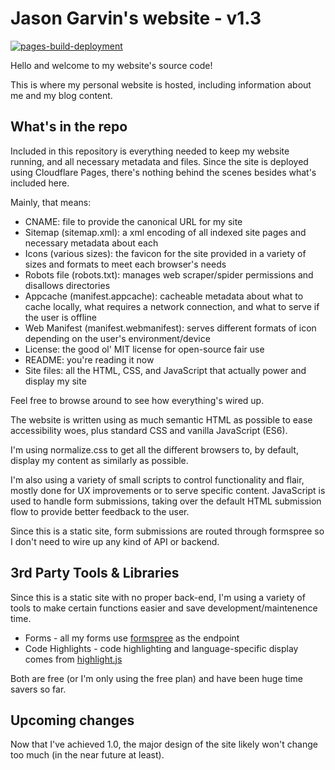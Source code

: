 # Jason Garvin's website - v1.3

[![pages-build-deployment](https://github.com/jasongarvin/jasongarvin.github.io/actions/workflows/pages/pages-build-deployment/badge.svg)](https://github.com/jasongarvin/jasongarvin.github.io/actions/workflows/pages/pages-build-deployment)

Hello and welcome to my website's source code!

This is where my personal website is hosted, including information about me and my blog content.

## What's in the repo

Included in this repository is everything needed to keep my website running, and all necessary metadata and files. Since the site is deployed using Cloudflare Pages, there's nothing behind the scenes besides what's included here.

Mainly, that means:

- CNAME: file to provide the canonical URL for my site
- Sitemap (sitemap.xml): a xml encoding of all indexed site pages and necessary metadata about each
- Icons (various sizes): the favicon for the site provided in a variety of sizes and formats to meet each browser's needs
- Robots file (robots.txt): manages web scraper/spider permissions and disallows directories
- Appcache (manifest.appcache): cacheable metadata about what to cache locally, what requires a network connection, and what to serve if the user is offline
- Web Manifest (manifest.webmanifest): serves different formats of icon depending on the user's environment/device
- License: the good ol' MIT license for open-source fair use
- README: you're reading it now
- Site files: all the HTML, CSS, and JavaScript that actually power and display my site

Feel free to browse around to see how everything's wired up.

The website is written using as much semantic HTML as possible to ease accessibility woes, plus standard CSS and vanilla JavaScript (ES6).

I'm using normalize.css to get all the different browsers to, by default, display my content as similarly as possible.

I'm also using a variety of small scripts to control functionality and flair, mostly done for UX improvements or to serve specific content. JavaScript is used to handle form submissions, taking over the default HTML submission flow to provide better feedback to the user.

Since this is a static site, form submissions are routed through formspree so I don't need to wire up any kind of API or backend.

## 3rd Party Tools & Libraries

Since this is a static site with no proper back-end, I'm using a variety of tools to make certain functions easier and save development/maintenence time.

- Forms - all my forms use [formspree](https://formspree.io/) as the endpoint
- Code Highlights - code highlighting and language-specific display comes from [highlight.js](https://highlightjs.org/)

Both are free (or I'm only using the free plan) and have been huge time savers so far.

## Upcoming changes

Now that I've achieved 1.0, the major design of the site likely won't change too much (in the near future at least).

